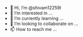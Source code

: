 - 👋 Hi, I’m @shivam12259l
- 👀 I’m interested in ...
- 🌱 I’m currently learning ...
- 💞️ I’m looking to collaborate on ...
- 📫 How to reach me ...

<!---
shivam12259l/shivam12259l is a ✨ special ✨ repository because its `README.md` (this file) appears on your GitHub profile.
You can click the Preview link to take a look at your changes.
--->
